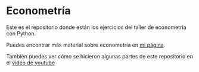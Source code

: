 # Econometría
Este es el repositorio donde están los ejercicios del taller de econometría con Python.

Puedes encontrar más material sobre econometría en [mi página](https://marionomics.com/econometria).

También puedes ver cómo se hicieron algunas partes de este repositorio en el [video de youtube](https://youtu.be/XBbYweKzrXw)
